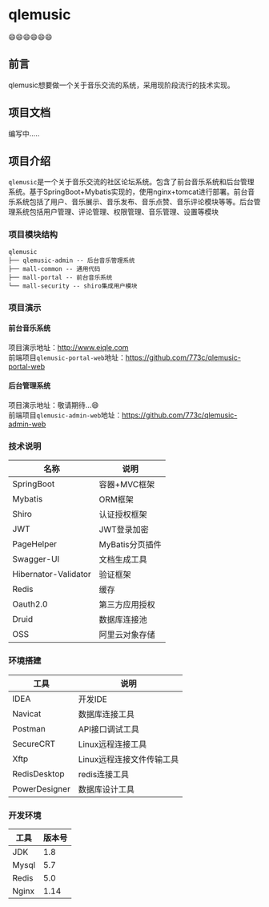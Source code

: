 # qlemusic
😄😄😄😄😄😄
## 前言
qlemusic想要做一个关于音乐交流的系统，采用现阶段流行的技术实现。
## 项目文档
编写中.....
## 项目介绍
`qlemusic`是一个关于音乐交流的社区论坛系统。包含了前台音乐系统和后台管理系统。基于SpringBoot+Mybatis实现的，使用nginx+tomcat进行部署。前台音乐系统包括了用户、音乐展示、音乐发布、音乐点赞、音乐评论模块等等。后台管理系统包括用户管理、评论管理、权限管理、音乐管理、设置等模块
### 项目模块结构
````
qlemusic
├── qlemusic-admin -- 后台音乐管理系统
├── mall-common -- 通用代码
├── mall-portal -- 前台音乐系统
└── mall-security -- shiro集成用户模块
````
### 项目演示
#### 前台音乐系统
项目演示地址：http://www.eiqle.com <br/>
前端项目`qlemusic-portal-web`地址：https://github.com/773c/qlemusic-portal-web
#### 后台管理系统
项目演示地址：敬请期待...😄 <br/>
前端项目`qlemusic-admin-web`地址：https://github.com/773c/qlemusic-admin-web
### 技术说明
| 名称 | 说明 |
|--|--|
| SpringBoot | 容器+MVC框架 |
| Mybatis | ORM框架 |
| Shiro | 认证授权框架 |
| JWT | JWT登录加密 |
| PageHelper | MyBatis分页插件 |
| Swagger-UI | 文档生成工具 |
| Hibernator-Validator | 验证框架 |
| Redis | 缓存 |
| Oauth2.0 | 第三方应用授权 |
| Druid | 数据库连接池 |
| OSS | 阿里云对象存储 |
### 环境搭建
| 工具 | 说明 |
|--|--|
| IDEA | 开发IDE |
| Navicat | 数据库连接工具 |
| Postman | API接口调试工具 |
| SecureCRT | Linux远程连接工具 |
| Xftp | Linux远程连接文件传输工具 |
| RedisDesktop | redis连接工具 |
| PowerDesigner | 数据库设计工具 |
### 开发环境
| 工具 | 版本号 |
|--|--|
| JDK | 1.8 |
| Mysql | 5.7 |
| Redis | 5.0 |
| Nginx | 1.14 |
